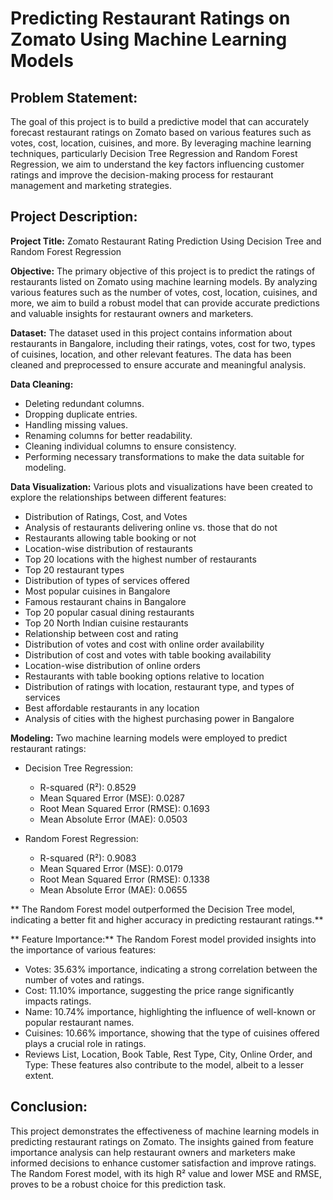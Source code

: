 # Predicting Restaurant Ratings on Zomato Using Machine Learning Models
## Problem Statement:
The goal of this project is to build a predictive model that can accurately forecast restaurant ratings on Zomato based on various features such as votes, cost, location, cuisines, and more. By leveraging machine learning techniques, particularly Decision Tree Regression and Random Forest Regression, we aim to understand the key factors influencing customer ratings and improve the decision-making process for restaurant management and marketing strategies.

## Project Description:
**Project Title:** Zomato Restaurant Rating Prediction Using Decision Tree and Random Forest Regression

**Objective:**
The primary objective of this project is to predict the ratings of restaurants listed on Zomato using machine learning models. By analyzing various features such as the number of votes, cost, location, cuisines, and more, we aim to build a robust model that can provide accurate predictions and valuable insights for restaurant owners and marketers.

**Dataset:**
The dataset used in this project contains information about restaurants in Bangalore, including their ratings, votes, cost for two, types of cuisines, location, and other relevant features. The data has been cleaned and preprocessed to ensure accurate and meaningful analysis.

**Data Cleaning:**
- Deleting redundant columns.
- Dropping duplicate entries.
- Handling missing values.
- Renaming columns for better readability.
- Cleaning individual columns to ensure consistency.
- Performing necessary transformations to make the data suitable for modeling.

**Data Visualization:**
Various plots and visualizations have been created to explore the relationships between different features:
- Distribution of Ratings, Cost, and Votes
- Analysis of restaurants delivering online vs. those that do not
- Restaurants allowing table booking or not
- Location-wise distribution of restaurants
- Top 20 locations with the highest number of restaurants
- Top 20 restaurant types
- Distribution of types of services offered
- Most popular cuisines in Bangalore
- Famous restaurant chains in Bangalore
- Top 20 popular casual dining restaurants
- Top 20 North Indian cuisine restaurants
- Relationship between cost and rating
- Distribution of votes and cost with online order availability
- Distribution of cost and votes with table booking availability
- Location-wise distribution of online orders
- Restaurants with table booking options relative to location
- Distribution of ratings with location, restaurant type, and types of services
- Best affordable restaurants in any location
- Analysis of cities with the highest purchasing power in Bangalore

**Modeling:**
Two machine learning models were employed to predict restaurant ratings:
- Decision Tree Regression:
     - R-squared (R²): 0.8529
     - Mean Squared Error (MSE): 0.0287
     - Root Mean Squared Error (RMSE): 0.1693
     - Mean Absolute Error (MAE): 0.0503

- Random Forest Regression:
     - R-squared (R²): 0.9083
     - Mean Squared Error (MSE): 0.0179
     - Root Mean Squared Error (RMSE): 0.1338
     - Mean Absolute Error (MAE): 0.0655

** The Random Forest model outperformed the Decision Tree model, indicating a better fit and higher accuracy in predicting restaurant ratings.**

** Feature Importance:**
The Random Forest model provided insights into the importance of various features:
- Votes: 35.63% importance, indicating a strong correlation between the number of votes and ratings.
- Cost: 11.10% importance, suggesting the price range significantly impacts ratings.
- Name: 10.74% importance, highlighting the influence of well-known or popular restaurant names.
- Cuisines: 10.66% importance, showing that the type of cuisines offered plays a crucial role in ratings.
- Reviews List, Location, Book Table, Rest Type, City, Online Order, and Type: These features also contribute to the model, albeit to a lesser extent.

## Conclusion:
This project demonstrates the effectiveness of machine learning models in predicting restaurant ratings on Zomato. The insights gained from feature importance analysis can help restaurant owners and marketers make informed decisions to enhance customer satisfaction and improve ratings. The Random Forest model, with its high R² value and lower MSE and RMSE, proves to be a robust choice for this prediction task.
